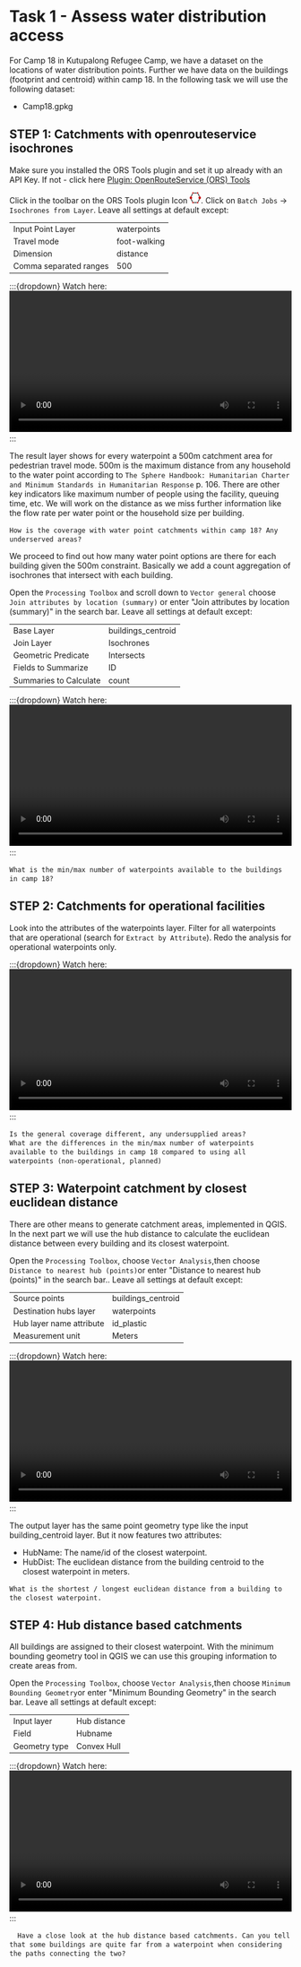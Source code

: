 # Task 1 - Assess water distribution access
For Camp 18 in Kutupalong Refugee Camp, we have a dataset on the locations of water distribution points. Further we have data on the buildings (footprint and centroid) within camp 18. In the following task we will use the following dataset:
* Camp18.gpkg

## STEP 1: Catchments with openrouteservice isochrones
Make sure you installed the ORS Tools plugin and set it up already with an API Key. If not - click here [Plugin: OpenRouteService (ORS) Tools](https://github.com/GIScience/gis-training-resource-center/blob/main/content/Modul_9/en_qgis_openrouteservice_tools.md "Install ORS")

Click in the toolbar on the ORS Tools plugin Icon <img src="https://github.com/GIScience/gis-training-resource-center/raw/main/fig/icon_ORS_tools_plugin.png" alt="Icon" width="20" height="20">. Click on `Batch Jobs` -> `Isochrones from Layer`. 
Leave all settings at default except:

|                                |                                |
|--------------------------------|--------------------------------|
| Input Point Layer             | waterpoints                    |
| Travel mode                   | foot-walking                   |
| Dimension                     | distance                       |
| Comma separated ranges        | 500                            |


:::{dropdown} Watch here:
<video width="100%" controls src="https://github.com/GIScience/gis-training-resource-center/raw/main/fig/modul_9_task1_1.mp4"></video>
:::


The result layer shows for every waterpoint a 500m catchment area for pedestrian travel mode. 500m is the maximum distance from any household to the water point according to `The Sphere Handbook: Humanitarian Charter and Minimum Standards in Humanitarian Response` p. 106. There are other key indicators like maximum number of people using the facility, queuing time, etc. We will work on the distance as we miss further information like the flow rate per water point or the household size per building.

`````{admonition} Question
How is the coverage with water point catchments within camp 18? Any underserved areas?
`````

We proceed to find out how many water point options are there for each building given the 500m constraint. Basically we add a count aggregation of isochrones that intersect with each building.

Open the `Processing Toolbox` and scroll down to `Vector general` choose `Join attributes by location (summary)` or enter "Join attributes by location (summary)" in the search bar.
Leave all settings at default except:

|                                |                                |
|--------------------------------|--------------------------------|
| Base Layer                     | buildings_centroid             |
| Join Layer                     | Isochrones                     |
| Geometric Predicate            | Intersects                     |
| Fields to Summarize            | ID                             |
| Summaries to Calculate         | count                          |

:::{dropdown} Watch here:
<video width="100%" controls src="https://github.com/GIScience/gis-training-resource-center/raw/main/fig/modul_9_task1_2.mp4"></video>
:::

`````{admonition} Question
What is the min/max number of waterpoints available to the buildings in camp 18?
`````

## STEP 2: Catchments for operational facilities
Look into the attributes of the waterpoints layer. Filter for all waterpoints that are operational (search for `Extract by Attribute`). Redo the analysis for operational waterpoints only.

:::{dropdown} Watch here:
<video width="100%" controls src="https://github.com/GIScience/gis-training-resource-center/raw/main/fig/modul_9_task1_3.mp4"></video>
:::

`````{admonition} Question
Is the general coverage different, any undersupplied areas?
What are the differences in the min/max number of waterpoints available to the buildings in camp 18 compared to using all waterpoints (non-operational, planned)
`````

## STEP 3: Waterpoint catchment by closest euclidean distance
There are other means to generate catchment areas, implemented in QGIS. In the next part we will use the hub distance to calculate the euclidean distance between every building and its closest waterpoint.

Open the `Processing Toolbox`, choose `Vector Analysis`,then choose `Distance to nearest hub (points)`or enter "Distance to nearest hub (points)" in the search bar.. 
Leave all settings at default except:

|                                |                                |
|--------------------------------|--------------------------------|
| Source points                  | buildings_centroid             |
| Destination hubs layer         | waterpoints                    |
| Hub layer name attribute       | id_plastic                     |
| Measurement unit               | Meters                         |


:::{dropdown} Watch here:
<video width="100%" controls src="https://github.com/GIScience/gis-training-resource-center/raw/main/fig/modul_9_task1_4.mp4"></video>
:::

The output layer has the same point geometry type like the input building_centroid layer. But it now features two attributes:
* HubName: The name/id of the closest waterpoint.
* HubDist: The euclidean distance from the building centroid to the closest waterpoint in meters.

`````{admonition} Question
What is the shortest / longest euclidean distance from a building to the closest waterpoint.
`````

## STEP 4: Hub distance based catchments

All buildings are assigned to their closest waterpoint. With the minimum bounding geometry tool in QGIS we can use this grouping information to create areas from.

Open the `Processing Toolbox`, choose `Vector Analysis`,then choose `Minimum Bounding Geometry`or enter "Minimum Bounding Geometry" in the search bar.
Leave all settings at default except:

|                              |                              |
|------------------------------|------------------------------|
| Input layer                  | Hub distance                 |
| Field                        | Hubname                      |
| Geometry type                | Convex Hull                  |


:::{dropdown} Watch here:
<video width="100%" controls src="https://github.com/GIScience/gis-training-resource-center/raw/main/fig/modul_9_task1_5.mp4"></video>
:::

`````{admonition} Question
  Have a close look at the hub distance based catchments. Can you tell that some buildings are quite far from a waterpoint when considering the paths connecting the two?
`````
